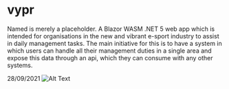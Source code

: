 # vypr
Named is merely a placeholder. A Blazor WASM .NET 5 web app which is intended for organisations in the new and vibrant e-sport industry to assist in daily management tasks.
The main initiative for this is to have a system in which users can handle all their management duties in a single area and expose this data through an api, which they can consume with any other systems. 

28/09/2021
![Alt Text](https://s9.gifyu.com/images/current.gif)
